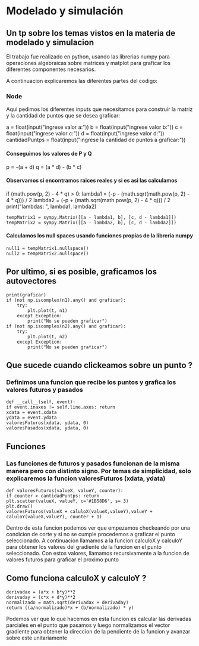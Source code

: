 # Modelado y simulación

## Un tp sobre los temas vistos en la materia de modelado y simulacion

El trabajo fue realizado en python, usando las librerias numpy para operaciones algebraicas sobre matrices y matplot para graficar los diferentes componentes necesarios.

A continuacion explicaremos las diferentes partes del codigo: 

### Node

Aqui pedimos los diferentes inputs que necesitamos para construir la matriz y la cantidad de puntos que se desea graficar:

a = float(input("ingrese valor a:"))
b = float(input("ingrese valor b:"))
c = float(input("ingrese valor c:"))
d = float(input("ingrese valor d:"))
cantidadPuntps = float(input("ingrese la cantidad de puntos a graficar:"))

#### Conseguimos los valores de P y Q

p = -(a + d)
q = (a * d) - (b * c)


#### Observamos si encontramos raices reales y si es asi las calculamos 

if (math.pow(p, 2) - 4 * q) > 0:
    lambda1 = (-p - (math.sqrt(math.pow(p, 2) - 4 * q))) / 2
    lambda2 = (-p + (math.sqrt(math.pow(p, 2) - 4 * q))) / 2
    print("lambdas: ", lambda1, lambda2)

    tempMatrix1 = sympy.Matrix([[a - lambda1, b], [c, d - lambda1]])
    tempMatrix2 = sympy.Matrix([[a - lambda2, b], [c, d - lambda2]])

#### Calculamos los null spaces usando funciones propias de la libreria numpy
    null1 = tempMatrix1.nullspace()
    null2 = tempMatrix2.nullspace()

## Por ultimo, si es posible, graficamos los autovectores
    print(graficar)
    if (not np.iscomplex(n1).any() and graficar):
        try:
            plt.plot(t, n1)
        except Exception:
            print("No se pueden graficar")
    if (not np.iscomplex(n2).any() and graficar):
        try:
            plt.plot(t, n2)
        except Exception:
            print("No se pueden graficar")

## Que sucede cuando clickeamos sobre un punto ?
### Definimos una funcion que recibe los puntos y grafica los valores futuros y pasados
    def __call__(self, event):
    if event.inaxes != self.line.axes: return
    xdata = event.xdata
    ydata = event.ydata
    valoresFuturos(xdata, ydata, 0)
    valoresPasados(xdata, ydata, 0)

## Funciones

### Las funciones de futuros y pasados funcionan de la misma manera pero con distinto signo. Por temas de simplicidad, solo explicaremos la funcion valoresFuturos (xdata, ydata)

    def valoresFuturos(valueX, valueY, counter):
    if counter > cantidadPuntps: return
    plt.scatter(valueX, valueY, c='#1B58D6', s= 3)
    plt.draw()
    valoresFuturos(valueX + caluloX(valueX,valueY),valueY + caluloY(valueX,valueY), counter + 1)

Dentro de esta funcion podemos ver que empezamos checkeando por una condicion de corte y si no se cumple procedemos a graficar el punto seleccionado. 
A continuacion llamamos a la funcion calculoX y calculoY para obtener los valores del gradiente de la funcion en el punto seleccionado. Con estos valores, llamamos recursivamente a la funcion de valores futuros para graficar el proximo punto

## Como funciona calculoX y calculoY ?

    derivadax = (a*x + b*y)**2
    derivaday = (c*x + d*y)**2
    normalizado = math.sqrt(derivadax + derivaday)
    return ((a/normalizado)*x + (b/normalizado) * y)

Podemos ver que lo que hacemos en esta funcion es calcular las derivadas parciales en el punto que pasamos y luego normalizamos el vector gradiente para obtener la direccion de la pendiente de la funcion y avanzar sobre este unitariamente

